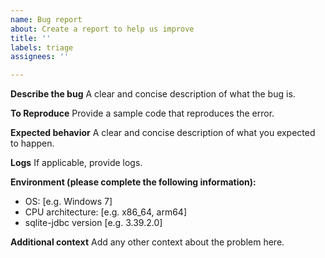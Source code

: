 ```yaml
---
name: Bug report
about: Create a report to help us improve
title: ''
labels: triage
assignees: ''

---
```


**Describe the bug**
A clear and concise description of what the bug is.

**To Reproduce**
Provide a sample code that reproduces the error.

**Expected behavior**
A clear and concise description of what you expected to happen.

**Logs**
If applicable, provide logs.

**Environment (please complete the following information):**
 - OS: [e.g. Windows 7]
 - CPU architecture: [e.g. x86_64, arm64]
 - sqlite-jdbc version [e.g. 3.39.2.0]

**Additional context**
Add any other context about the problem here.
